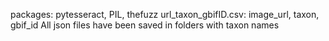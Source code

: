 packages: pytesseract, PIL, thefuzz
url_taxon_gbifID.csv: image_url, taxon, gbif_id
All json files have been saved in folders with taxon names
